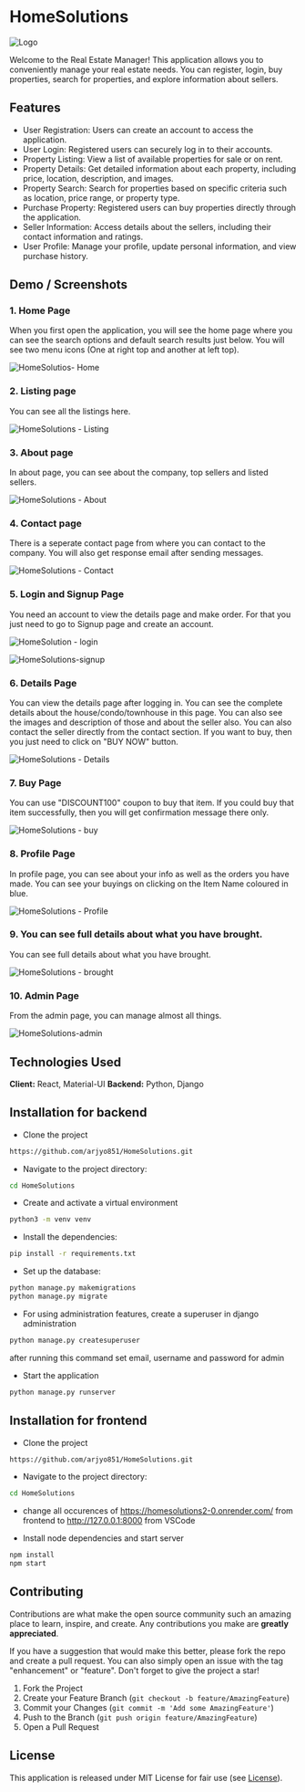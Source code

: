 
# HomeSolutions


![Logo]()

Welcome to the Real Estate Manager! This application allows you to conveniently manage your real estate needs. You can register, login, buy properties, search for properties, and explore information about sellers.

## Features

- User Registration: Users can create an account to access the application.
- User Login: Registered users can securely log in to their accounts.
- Property Listing: View a list of available properties for sale or on rent.
- Property Details: Get detailed information about each property, including price, location, description, and images.
- Property Search: Search for properties based on specific criteria such as location, price range, or property type.
- Purchase Property: Registered users can buy properties directly through the application.
- Seller Information: Access details about the sellers, including their contact information and ratings.
- User Profile: Manage your profile, update personal information, and view purchase history.

## Demo / Screenshots


### 1. Home Page

When you first open the application, you will see the home page where you can see the search options and default search results just below. You will see two menu icons (One at right top and another at left top).

![HomeSolutios- Home](https://github.com/arjyo851/HomeSolutions/assets/77008381/23ad4890-ef61-4dcd-9a19-dc59b7f87502)

### 2. Listing page

You can see all the listings here.

![HomeSolutions - Listing](https://github.com/arjyo851/HomeSolutions/assets/77008381/767cc3ce-a051-4ead-8708-8d082211ec60)

### 3. About page

In about page, you can see about the company, top sellers and listed sellers.

![HomeSolutions - About](https://github.com/arjyo851/HomeSolutions/assets/77008381/19140113-3403-4166-a1aa-ea3fb0e8f9b6)

### 4. Contact page

There is a seperate contact page from where you can contact to the company. You will also get response email after sending messages.

![HomeSolutions - Contact](https://github.com/arjyo851/HomeSolutions/assets/77008381/4da9928a-504e-4a1b-a605-1498d52b962f)

### 5. Login and Signup Page

You need an account to view the details page and make order. For that you just need to go to Signup page and create an account.

![HomeSolution - login](https://github.com/arjyo851/HomeSolutions/assets/77008381/974e186a-29a9-41b0-a1cc-eda69b32072a)

![HomeSolutions-signup](https://github.com/arjyo851/HomeSolutions/assets/77008381/2748d524-3436-4c83-8f78-6fa1636ddb43)

### 6. Details Page

You can view the details page after logging in. You can see the complete details about the house/condo/townhouse in this page. You can also see the images and description of those and about the seller also. You can also contact the seller directly from the contact section. If you want to buy, then you just need to click on "BUY NOW" button.

![HomeSolutions - Details](https://github.com/arjyo851/HomeSolutions/assets/77008381/956cc47e-2e11-4d7b-9b6d-581b3be06515)

### 7. Buy Page

You can use "DISCOUNT100" coupon to buy that item. If you could buy that item successfully, then you will get confirmation message there only.

![HomeSolutions - buy](https://github.com/arjyo851/HomeSolutions/assets/77008381/a4b869c0-5b3d-49f2-b748-db84b9ec8ebd)

### 8. Profile Page

In profile page, you can see about your info as well as the orders you have made. You can see your buyings on clicking on the Item Name coloured in blue.

![HomeSolutions - Profile](https://github.com/arjyo851/HomeSolutions/assets/77008381/50f358c9-6973-4378-aa90-724693d5208c)


### 9. You can see full details about what you have brought.

You can see full details about what you have brought.

![HomeSolutions - brought](https://github.com/arjyo851/HomeSolutions/assets/77008381/bc069333-642c-47cd-9efa-99df1d8e20f6)

### 10. Admin Page

From the admin page, you can manage almost all things.

![HomeSolutions-admin](https://github.com/arjyo851/HomeSolutions/assets/77008381/e1e7c8dd-90de-4637-9203-5973c2421643)


## Technologies Used

**Client:** React, Material-UI
**Backend:** Python, Django

## Installation for backend

- Clone the project

```bash
https://github.com/arjyo851/HomeSolutions.git
```

- Navigate to the project directory:

```bash
cd HomeSolutions
```

- Create and activate a virtual environment

```bash
python3 -m venv venv
```
- Install the dependencies:

```bash
pip install -r requirements.txt
```

- Set up the database:

```bash
python manage.py makemigrations
python manage.py migrate
```

- For using administration features, create a superuser in django administration

```bash
python manage.py createsuperuser
```

after running this command set email, username  and password for admin

- Start the application

```bash
python manage.py runserver
```

## Installation for frontend

- Clone the project

```bash
https://github.com/arjyo851/HomeSolutions.git
```

- Navigate to the project directory:

```bash
cd HomeSolutions
```

- change all occurences of https://homesolutions2-0.onrender.com/ from frontend to http://127.0.0.1:8000 from VSCode

- Install node dependencies and start server

```bash
npm install
npm start
```

## Contributing

Contributions are what make the open source community such an amazing place to learn, inspire, and create. Any contributions you make are **greatly appreciated**.

If you have a suggestion that would make this better, please fork the repo and create a pull request. You can also simply open an issue with the tag "enhancement" or "feature".
Don't forget to give the project a star!

1. Fork the Project
2. Create your Feature Branch (`git checkout -b feature/AmazingFeature`)
3. Commit your Changes (`git commit -m 'Add some AmazingFeature'`)
4. Push to the Branch (`git push origin feature/AmazingFeature`)
5. Open a Pull Request


## License

This application is released under MIT License for fair use (see [License](https://github.com/arjyo851/HomeSolutions/blob/main/LICENSE)).
